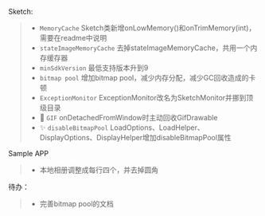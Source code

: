 Sketch:

>* `MemoryCache` Sketch类新增onLowMemory()和onTrimMemory(int)，需要在readme中说明
>* `stateImageMemoryCache` 去掉stateImageMemoryCache，共用一个内存缓存器
>* `minSdkVersion` 最低支持版本升到9
>* `bitmap pool` 增加bitmap pool，减少内存分配，减少GC回收造成的卡顿
>* `ExceptionMonitor` ExceptionMonitor改名为SketchMonitor并挪到顶级目录
>* :bug: `GIF` onDetachedFromWindow时主动回收GifDrawable
>* :sparkles: `disableBitmapPool` LoadOptions、LoadHelper、DisplayOptions、DisplayHelper增加disableBitmapPool属性

Sample APP

>* 本地相册调整成每行四个，并去掉圆角

待办：
>* 完善bitmap pool的文档